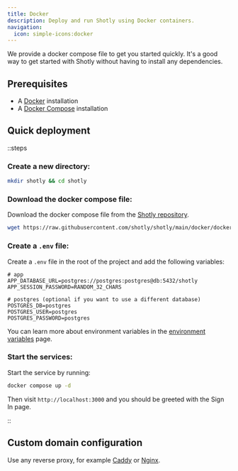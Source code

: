 ```yaml
---
title: Docker
description: Deploy and run Shotly using Docker containers.
navigation:
  icon: simple-icons:docker
---
```


We provide a docker compose file to get you started quickly. It's a good way to get started with Shotly without having to install any dependencies.

## Prerequisites

- A [Docker](https://www.docker.com) installation
- A [Docker Compose](https://docs.docker.com/compose/install/) installation

## Quick deployment

::steps
### Create a new directory:

```sh [terminal]
mkdir shotly && cd shotly
```

### Download the docker compose file:

Download the docker compose file from the [Shotly repository](https://github.com/shotly/shotly/blob/main/docker/docker-compose.yml).

```sh [terminal]
wget https://raw.githubusercontent.com/shotly/shotly/main/docker/docker-compose.yml
```

### Create a `.env` file:

Create a `.env` file in the root of the project and add the following variables:

```dotenv [.env]
# app
APP_DATABASE_URL=postgres://postgres:postgres@db:5432/shotly
APP_SESSION_PASSWORD=RANDOM_32_CHARS

# postgres (optional if you want to use a different database)
POSTGRES_DB=postgres
POSTGRES_USER=postgres
POSTGRES_PASSWORD=postgres
```

You can learn more about environment variables in the [environment variables](./99.environment-variables.md) page.

### Start the services:

Start the service by running:

```sh [terminal]
docker compose up -d
```

Then visit `http://localhost:3000` and you should be greeted with the Sign In page.

::

## Custom domain configuration

Use any reverse proxy, for example [Caddy](https://caddyserver.com/) or [Nginx](https://nginx.org/).
